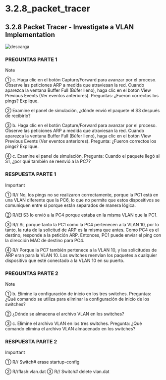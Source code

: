 # 3.2.8_packet_tracer

## 3.2.8 Packet Tracer - Investigate a VLAN Implementation
![descarga](https://github.com/BRAYANGRANADOS/3.1.4_packet_tracer/assets/97776616/f6c3775a-7182-4223-b129-d2ffc1650301)

### PREGUNTAS PARTE 1

> [!NOTE]
> &#9312; c.	Haga clic en el botón Capture/Forward para avanzar por el proceso. Observe las peticiones ARP a medida que atraviesan la red. Cuando aparezca la ventana Buffer Full (Búfer lleno), haga clic en el botón View Previous Events (Ver eventos anteriores).
Preguntas:
¿Fueron correctos los pings? Explique.
> 
> &#9313; Examine el panel de simulación, ¿dónde envió el paquete el S3 después de recibirlo?
>
>  &#9314; b.	Haga clic en el botón Capture/Forward para avanzar por el proceso. Observe las peticiones ARP a medida que atraviesan la red. Cuando aparezca la ventana Buffer Full (Búfer lleno), haga clic en el botón View Previous Events (Ver eventos anteriores).
Pregunta:
¿Fueron correctos los pings? Explique.
>
>  &#9315; c.	Examine el panel de simulación.
Pregunta:
Cuando el paquete llegó al S1, ¿por qué también se reenvió a la PC7?
> 

### RESPUESTA PARTE 1
> [!IMPORTANT]
> &#9312; R// No, los pings no se realizaron correctamente, porque la PC1 está en una VLAN diferente que la PC6, lo que no permite que estos dispositivos se comuniquen entre sí porque están separados de manera lógica.
> 
> &#9313; R//El S3 lo envió a la PC4 porque estaba en la misma VLAN que la PC1.
>
> &#9314; R// Sí, porque tanto la PC1 como la PC4 pertenecen a la VLAN 10, por lo tanto, la ruta de la solicitud de ARP es la misma que antes. Como PC4 es el destino, responde a la petición ARP. Entonces, PC1 puede enviar el ping con la dirección MAC de destino para PC4.
>
> &#9315; R// Porque la PC7 también pertenece a la VLAN 10, y las solicitudes de ARP eran para la VLAN 10. Los switches reenvían los paquetes a cualquier dispositivo que esté conectado a la VLAN 10 en su puerto.
>

### PREGUNTAS PARTE 2
> [!NOTE]
> &#9312; b.	Elimine la configuración de inicio en los tres switches.
Preguntas:
¿Qué comando se utiliza para eliminar la configuración de inicio de los switches?
> 
> &#9313; ¿Dónde se almacena el archivo VLAN en los switches?
>
>  &#9314; c.	Elimine el archivo VLAN en los tres switches.
Pregunta:
¿Qué comando elimina el archivo VLAN almacenado en los switches?
>
### RESPUESTA PARTE 2
> [!IMPORTANT]
> &#9312; R// Switch# erase startup-config
> 
> &#9313; R//flash:vlan.dat
> &#9314; R// Switch# delete vlan.dat
>
